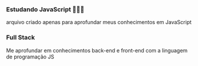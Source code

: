 ### Estudando JavaScript 👨🏽‍💻
arquivo criado apenas para aprofundar meus conhecimentos em JavaScript

### Full Stack
Me aprofundar em conhecimentos back-end e front-end com a linguagem de programação JS